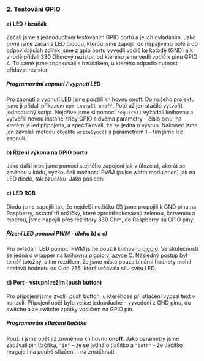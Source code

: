 ### 2. Testování GPIO
#### a) LED / bzučák
Začali jsme s jednoduchým testováním GPIO portů a jejich ovládáním. Jako první jsme začali s LED diodou, kterou jsme zapojili do nepájivého pole a do odpovídajících zdířek jsme z gpio portu vyvedli vodič ke katodě (GND) a k anodě přidali 330 Ohmový rezistor, od kterého jsme vedli vodič k pinu GPIO 4. To samé jsme zopakovali s bzučákem, u kterého odpadla nutnost přidávat rezistor.
##### Programování  zapnutí / vypnutí LED
Pro zapnutí a vypnutí LED jsme použili knihovnu [onoff](https://www.npmjs.com/package/onoff "onoff"). Do našeho projektu jsme ji přidali příkazem `npm install onoff`. Poté už jen stačilo vytvořit jednoduchý script. Nejdříve jsme si pomocí `require()` vyžádali knihovnu a vytvořili novou instanci třídy GPIO s dvěma parametry – číslo pinu, na kterém je led připojena, a specifikovali, že se jedná o výstup. Nakonec jsme jen zavolali metodu objektu `writeSync()` s parametrem 1 – tím jsme led zapnuli.

#### b) Řízení výkonu na GPIO portu
Jako další krok jsme pomocí stejného zapojení jak v úloze a), akorát se změnou v kódu, vyzkoušeli možnosti PWM (pulse width modulation) jak na LED diodě, tak bzučáku. Jako poslední

#### c) LED RGB
Diodu jsme zapojili tak, že nejdelší nožičku (2) jsme propojili k GND pinu na Raspberry, ostatní tři nožičky, které zprostředkovávají zelenou, červenou a modrou, jsme napojili přes rezistory 330 Ohm, do Raspberry na GPIO piny.

##### Řízení LED pomocí PWM - úloha b) a c)
Pro ovládání LED pomocí PWM jsme použili knihovnu [pigpio](https://www.npmjs.com/package/pigpio "pigpio"). Ve skutečnosti se jedná o wrapper na [knihovnu pigpio v jazyce C](https://github.com/joan2937/pigpio "knihovnu pigpio v jazyce C"). Následný postup byl téměř totožný, s tím rozdílem, že jsme místo pouze binární hodnoty mohli nastavit hodnotu od 0 do 255, která určovala sílu svitu LED.

#### d) Port – vstupní režim (push button)
Pro připojení jsme zvolili push button, u kteréhose při stlačení vypsal text v konzoli. Připojení opět bylo velice jednoduché – vyvedení z GND pinu, do switche a ze switche zpátky vodičem na GPIO pin.

##### Programování stlačení tlačítka
Použili jsme opět již zmíněnou knihovnu **onoff**. Jako parametry jsme zadávali pin tlačítka, `"in"` - že se jedná o tlačítko a `"both"` - že tlačítko reaguje i na pouhé stlačení, i na zmáčknutí.  
